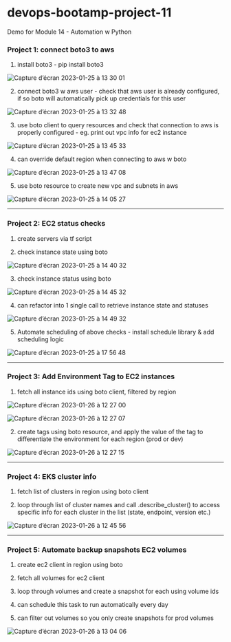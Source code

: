 # devops-bootamp-project-11
Demo for Module 14 - Automation w Python

### Project 1: connect boto3 to aws

1. install boto3 - pip install boto3

![Capture d’écran 2023-01-25 à 13 30 01](https://user-images.githubusercontent.com/62488871/214570972-423e1059-406c-4943-b81f-105aa3f54f63.png)

2. connect boto3 w aws user - check that aws user is already configured, if so boto will automatically pick up credentials for this user

![Capture d’écran 2023-01-25 à 13 32 48](https://user-images.githubusercontent.com/62488871/214570997-56acbfc7-f5d5-474a-9e3b-e16d907ee641.png)

3. use boto client to query resources and check that connection to aws is properly configured - eg. print out vpc info for ec2 instance

![Capture d’écran 2023-01-25 à 13 45 33](https://user-images.githubusercontent.com/62488871/214571034-06fddfd8-3e0d-4c01-bcfd-8b24b155fbce.png)

4. can override default region when connecting to aws w boto

![Capture d’écran 2023-01-25 à 13 47 08](https://user-images.githubusercontent.com/62488871/214571079-d36f1523-c8cf-410b-a3ea-609a5ab4a423.png)

5. use boto resource to create new vpc and subnets in aws

![Capture d’écran 2023-01-25 à 14 05 27](https://user-images.githubusercontent.com/62488871/214571098-67dfb0e3-c626-4b0c-ba29-4a56158a7b06.png)

-----

### Project 2: EC2 status checks

1. create servers via tf script

2. check instance state using boto 

![Capture d’écran 2023-01-25 à 14 40 32](https://user-images.githubusercontent.com/62488871/214580632-0446032a-b0a3-4e80-b10d-328bdacdfbc6.png)

3. check instance status using boto

![Capture d’écran 2023-01-25 à 14 45 32](https://user-images.githubusercontent.com/62488871/214580654-57df51c3-b3a9-475f-a885-13828f958f85.png)

4. can refactor into 1 single call to retrieve instance state and statuses

![Capture d’écran 2023-01-25 à 14 49 32](https://user-images.githubusercontent.com/62488871/214580681-da90e3f9-2322-4b34-bfc1-98a5d4912f8b.png)

5. Automate scheduling of above checks - install schedule library & add scheduling logic

![Capture d’écran 2023-01-25 à 17 56 48](https://user-images.githubusercontent.com/62488871/214628679-25f3481b-13ab-431b-86a7-cd37d10859e5.png)


-----

### Project 3: Add Environment Tag to EC2 instances

1. fetch all instance ids using boto client, filtered by region

![Capture d’écran 2023-01-26 à 12 27 00](https://user-images.githubusercontent.com/62488871/214824633-9cf34421-310f-465e-99bd-685a1eef98b7.png)

![Capture d’écran 2023-01-26 à 12 27 07](https://user-images.githubusercontent.com/62488871/214824651-f4b3a904-d845-4104-93c9-c043fea199b3.png)

2. create tags using boto resource, and apply the value of the tag to differentiate the environment for each region (prod or dev)

![Capture d’écran 2023-01-26 à 12 27 15](https://user-images.githubusercontent.com/62488871/214824675-6a01ad83-3f44-43f5-9cce-43680d285b73.png)

----

### Project 4: EKS cluster info

1. fetch list of clusters in region using boto client

2. loop through list of cluster names and call .describe_cluster() to access specific info for each cluster in the list (state, endpoint, version etc.)

![Capture d’écran 2023-01-26 à 12 45 56](https://user-images.githubusercontent.com/62488871/214828080-54f6990d-45da-4ed5-8f98-55327858129d.png)

-----

### Project 5: Automate backup snapshots EC2 volumes

1. create ec2 client in region using boto

2. fetch all volumes for ec2 client

3. loop through volumes and create a snapshot for each using volume ids

4. can schedule this task to run automatically every day

5. can filter out volumes so you only create snapshots for prod volumes

![Capture d’écran 2023-01-26 à 13 04 06](https://user-images.githubusercontent.com/62488871/214831398-d6c89d29-3b5a-4b5d-a0db-0839abe92d2a.png)


